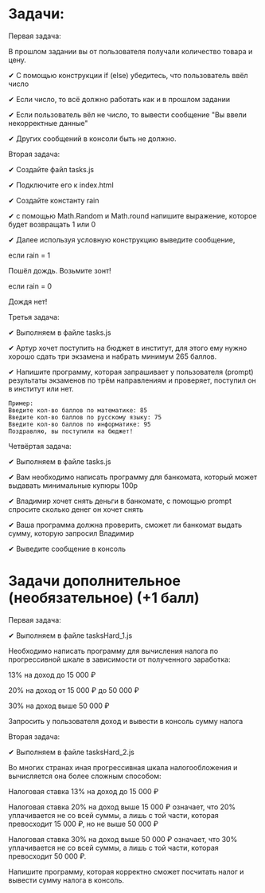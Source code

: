 # Задачи:

Первая задача:

В прошлом задании вы от пользователя получали количество товара и цену.

✔ С помощью конструкции if (else) убедитесь, что пользователь ввёл число

✔ Если число, то всё должно работать как и в прошлом задании

✔ Если пользователь вёл не число, то вывести сообщение "Вы ввели некорректные данные"

✔ Других сообщений в консоли быть не должно.




Вторая задача:

✔ Создайте файл tasks.js

✔ Подключите его к index.html

✔ Создайте константу rain

✔ с помощью Math.Random и Math.round напишите выражение, которое будет возвращать 1 или 0

✔ Далее используя условную конструкцию выведите сообщение,

если rain = 1

Пошёл дождь. Возьмите зонт!

если rain = 0

Дождя нет!





Третья задача:

✔ Выполняем в файле tasks.js

✔ Артур хочет поступить на бюджет в институт, для этого ему нужно хорошо сдать три экзамена и набрать минимум 265 баллов.

✔ Напишите программу, которая запрашивает у пользователя (prompt) результаты экзаменов по трём направлениям и проверяет, поступил он в институт или нет.

    Пример:
    Введите кол-во баллов по математике: 85
    Введите кол-во баллов по русскому языку: 75
    Введите кол-во баллов по информатике: 95
    Поздравляю, вы поступили на бюджет!



Четвёртая задача:

✔ Выполняем в файле tasks.js

✔ Вам необходимо написать программу для банкомата, который может выдавать минимальные купюры 100р

✔ Владимир хочет снять деньги в банкомате, с помощью prompt спросите сколько денег он хочет снять

✔ Ваша программа должна проверить, сможет ли банкомат выдать сумму, которую запросил Владимир

✔ Выведите сообщение в консоль



# Задачи дополнительное (необязательное) (+1 балл)

Первая задача:

✔ Выполняем в файле tasksHard_1.js

Необходимо написать программу для вычисления налога по прогрессивной шкале в зависимости от полученного заработка:

13% на доход до 15 000 ₽

20% на доход от 15 000 ₽ до 50 000 ₽

30% на доход выше 50 000 ₽

Запросить у пользователя доход и вывести в консоль сумму налога

Вторая задача:

✔ Выполняем в файле tasksHard_2.js

Во многих странах иная прогрессивная шкала налогообложения и вычисляется она более сложным способом: 


Налоговая ставка 13% на доход до 15 000 ₽

Налоговая ставка 20% на доход выше 15 000 ₽ означает, что 20% уплачивается не со всей суммы, а лишь с той части, которая превосходит 15 000 ₽, но не выше 50 000 ₽

Налоговая ставка 30% на доход выше 50 000 ₽ означает, что 30% уплачивается не со всей суммы, а лишь с той части, которая превосходит 50 000 ₽.


Напишите программу, которая корректно сможет посчитать налог и вывести сумму налога в консоль.


